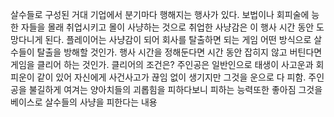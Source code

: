 살수들로 구성된 거대 기업에서 분기마다 행해지는 행사가 있다. 보법이나 회피술에 능한 자들을 몰래 취업시키고 몰이 사냥하는 것으로 취업한 사냥감은 이 행사 시간 동안 도망다니게 된다.
플레이어는 사냥감이 되어 회사를 탈출하면 되는 게임
어떤 방식으로 살수들이 탈출을 방해할 것인가.
행사 시간을 정해둔다면 시간 동안 잡히지 않고 버틴다면 게임을 클리어 하는 것인가. 클리어의 조건은?
주인공은 일반인으로 태생이 사고운과 회피운이 같이 있어 자신에게 사건사고가 끊임 없이 생기지만 그것을 운으로 다 피함. 주인공을 불길하게 여겨는 양아치들의 괴롭힘을 피하다보니 피하는 능력또한 좋아짐
그것을 베이스로 살수들의 사냥을 피한다는 내용